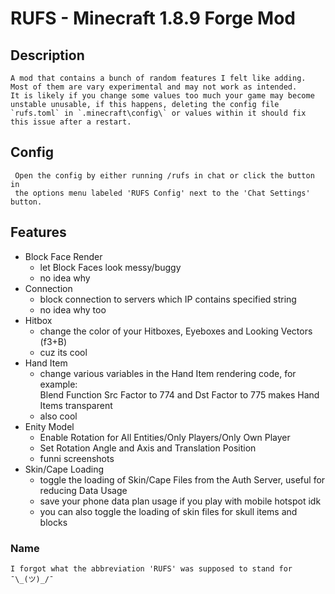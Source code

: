 # RUFS - Minecraft 1.8.9 Forge Mod
 
## Description
    A mod that contains a bunch of random features I felt like adding.
    Most of them are vary experimental and may not work as intended.
    It is likely if you change some values too much your game may become 
    unstable unusable, if this happens, deleting the config file 
    `rufs.toml` in `.minecraft\config\` or values within it should fix
    this issue after a restart.

## Config
     Open the config by either running /rufs in chat or click the button in
     the options menu labeled 'RUFS Config' next to the 'Chat Settings' button.
## Features

   - Block Face Render
     - let Block Faces look messy/buggy
     - no idea why
   - Connection
     - block connection to servers which IP contains specified string
     - no idea why too
   - Hitbox
     - change the color of your Hitboxes, Eyeboxes and Looking Vectors (f3+B)
     - cuz its cool
   - Hand Item
     - change various variables in the Hand Item rendering code, for example:\
     Blend Function Src Factor to 774 and Dst Factor to 775 makes Hand Items transparent
     - also cool
   - Enity Model
     - Enable Rotation for All Entities/Only Players/Only Own Player
     - Set Rotation Angle and Axis and Translation Position
     - funni screenshots
   - Skin/Cape Loading
     - toggle the loading of Skin/Cape Files from the Auth Server, useful for reducing Data Usage
     - save your phone data plan usage if you play with mobile hotspot idk
     - you can also toggle the loading of skin files for skull items and blocks

### Name
    I forgot what the abbreviation 'RUFS' was supposed to stand for ¯\_(ツ)_/¯
